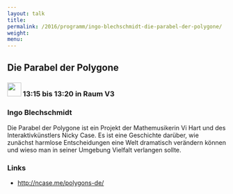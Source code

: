 ```yaml
---
layout: talk
title:
permalink: /2016/programm/ingo-blechschmidt-die-parabel-der-polygone/
weight:
menu:
---
```

## Die Parabel der Polygone

### <img height = "32" src="../../../images/lightning.svg"> 13:15 bis 13:20 in Raum V3

### Ingo Blechschmidt

Die Parabel der Polygone ist ein Projekt der Mathemusikerin Vi Hart und des Interaktivkünstlers Nicky Case. Es ist eine Geschichte darüber, wie zunächst harmlose Entscheidungen eine Welt dramatisch verändern können und wieso man in seiner Umgebung Vielfalt verlangen sollte.

### Links

- <a href="http://ncase.me/polygons-de/" target="_blank">http://ncase.me/polygons-de/</a>
